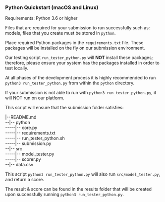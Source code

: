 ### Python Quickstart (macOS and Linux)

Requirements: Python 3.6 or higher

Files that are required for your submission to run successfully such as: models, files that you create must be stored in `python`.

Place required Python packages in the `requirements.txt` file. These packages will be installed on the fly on our submission environment.

Our testing script `run_tester_python.py` will **NOT** install these packages; therefore, please ensure your system has the packages installed in order to test locally.

At all phases of the development process it is highly recommended to run `python3 run_tester_python.py` from within the `python` directory.

If your submission is not able to run with `python3 run_tester_python.py`, it will NOT run on our platform.

This script will ensure that the submission folder satisfies:  

|--README.md<br />
--|-- python<br />
-----|-- core.py<br />
-----|-- requirements.txt<br />
-----|-- run_tester_python.sh<br />
-----|-- submission.py<br />
--|-- src<br />
-----|-- model_tester.py<br />
-----|-- scorer.py<br />
--|-- data.csv<br />

This script `python3 run_tester_python.py` will also run `src/model_tester.py`, and return a score. 

The result & score can be found in the results folder that will be created upon successfully running `python3 run_tester_python.py`.
